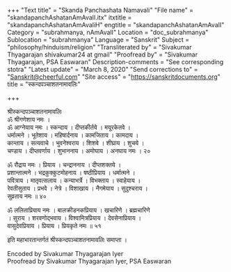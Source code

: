 +++
"Text title" = "Skanda Panchashata Namavali"
"File name" = "skandapanchAshatanAmAvalI.itx"
itxtitle = "skandapanchAshatanAmAvaliH"
engtitle = "skandapanchAshatanAmAvalI"
Category = "subrahmanya, nAmAvalI"
Location = "doc_subrahmanya"
Sublocation = "subrahmanya"
Language = "Sanskrit"
Subject = "philosophy/hinduism/religion"
"Transliterated by" = "Sivakumar Thyagarajan shivakumar24 at gmail"
"Proofread by" = "Sivakumar Thyagarajan, PSA Easwaran"
Description-comments = "See corresponding stotra"
"Latest update" = "March 8, 2020"
"Send corrections to" = "Sanskrit@cheerful.com"
"Site access" = "https://sanskritdocuments.org"
title = "स्कन्दपञ्चाशतनामावलिः"

+++
  
 श्रीस्कन्दपञ्चाशतनामावलिः   
ॐ श्रीगणेशाय नमः ।  
ॐ आग्नेयाय नमः । स्कन्दाय । दीप्तकीर्तये । मयूरकेतवे ।  
धर्मात्मने । भूतेशाय । महिषार्दनाय । कामजिताय । कामदाय ।  
कान्ताय । सत्यवाचे । भुवनेश्वराय । शिशवे । शीघ्राय । शुचये ।  
चण्डाय । दीप्तवर्णाय । शुभाननाय । अमोघाय । अनघाय नमः । २०  
  
ॐ रौद्राय नमः । प्रियाय । चन्द्राननाय । दीप्तशक्तये ।  
प्रशान्तात्मने । भद्रकुक्कुटमोहनाय । षष्ठीप्रियाय । धर्मात्मने ।  
पवित्राय । मातृवत्सलाय । कन्याभर्त्रे । विभक्ताय । स्वाहेयाय ।  
रेवतीसुताय । प्रभवे । नेत्रे । विशाखाय । नैगमेयाय । सुदुश्चराय ।  
सुव्रताय नमः ॥ ४०  
  
ॐ ललिताप्रियाय नमः । बालक्रीडनकप्रियाय । खचारिणे । ब्रह्मचारिणे  
। सुराय । शरवणोद्भवाय । विश्वामित्रप्रियाय । देवसेनाप्रियाय ।  
वासुदेवप्रियाय । प्रियाय । प्रियकृते नमः ॥ ५१  
  
इति महाभारतान्तर्गतं श्रीस्कन्दपञ्चाशतनामावलिः समाप्ता ।  
  
  
Encoded by Sivakumar Thyagarajan Iyer  
Proofread by Sivakumar Thyagarajan Iyer, PSA Easwaran  
  
